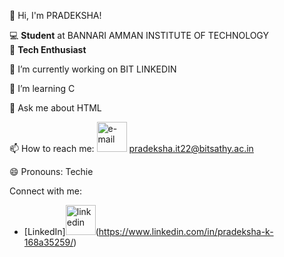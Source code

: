 👋 Hi, I'm PRADEKSHA!

💻 **Student** at BANNARI AMMAN INSTITUTE OF TECHNOLOGY  
🌟 **Tech Enthusiast**

🔭 I’m currently working on BIT LINKEDIN

🌱 I’m learning C

💬 Ask me about HTML

📫 How to reach me: <img width="48" height="48" src="https://img.icons8.com/emoji/48/e-mail.png" alt="e-mail"/> pradeksha.it22@bitsathy.ac.in

😄 Pronouns: Techie

Connect with me:
- [LinkedIn]<img width="48" height="48" src="https://img.icons8.com/color/48/linkedin.png" alt="linkedin"/>(https://www.linkedin.com/in/pradeksha-k-168a35259/)
